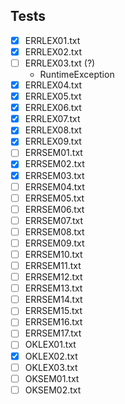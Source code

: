 ## Tests

- [x] ERRLEX01.txt
- [x] ERRLEX02.txt
- [ ] ERRLEX03.txt (?)
  - RuntimeException
- [x] ERRLEX04.txt
- [x] ERRLEX05.txt
- [x] ERRLEX06.txt
- [x] ERRLEX07.txt
- [x] ERRLEX08.txt
- [x] ERRLEX09.txt
- [ ] ERRSEM01.txt
- [x] ERRSEM02.txt
- [x] ERRSEM03.txt
- [ ] ERRSEM04.txt
- [ ] ERRSEM05.txt
- [ ] ERRSEM06.txt
- [ ] ERRSEM07.txt
- [ ] ERRSEM08.txt
- [ ] ERRSEM09.txt
- [ ] ERRSEM10.txt
- [ ] ERRSEM11.txt
- [ ] ERRSEM12.txt
- [ ] ERRSEM13.txt
- [ ] ERRSEM14.txt
- [ ] ERRSEM15.txt
- [ ] ERRSEM16.txt
- [ ] ERRSEM17.txt
- [ ] OKLEX01.txt
- [x] OKLEX02.txt
- [ ] OKLEX03.txt
- [ ] OKSEM01.txt
- [ ] OKSEM02.txt
